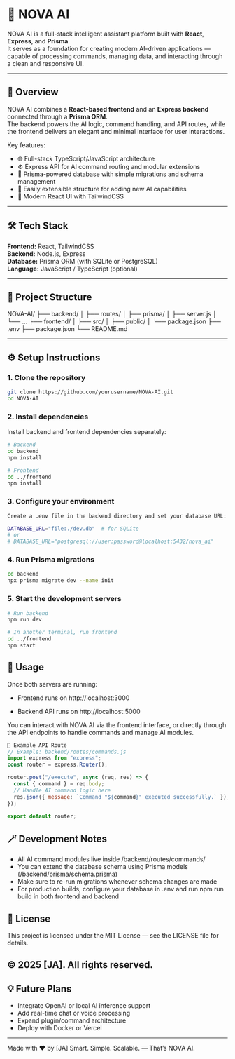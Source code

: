 # 🚀 NOVA AI

NOVA AI is a full-stack intelligent assistant platform built with **React**, **Express**, and **Prisma**.  
It serves as a foundation for creating modern AI-driven applications — capable of processing commands, managing data, and interacting through a clean and responsive UI.

---

## 🧠 Overview

NOVA AI combines a **React-based frontend** and an **Express backend** connected through a **Prisma ORM**.  
The backend powers the AI logic, command handling, and API routes, while the frontend delivers an elegant and minimal interface for user interactions.

Key features:
- 🌐 Full-stack TypeScript/JavaScript architecture  
- ⚙️ Express API for AI command routing and modular extensions  
- 💾 Prisma-powered database with simple migrations and schema management  
- 🧩 Easily extensible structure for adding new AI capabilities  
- 🎨 Modern React UI with TailwindCSS  

---

## 🛠️ Tech Stack

**Frontend:** React, TailwindCSS  
**Backend:** Node.js, Express  
**Database:** Prisma ORM (with SQLite or PostgreSQL)  
**Language:** JavaScript / TypeScript (optional)  

---

## 📂 Project Structure

NOVA-AI/
├── backend/
│ ├── routes/
│ ├── prisma/
│ ├── server.js
│ └── ...
├── frontend/
│ ├── src/
│ ├── public/
│ └── package.json
├── .env
├── package.json
└── README.md


---

## ⚙️ Setup Instructions

### 1. Clone the repository
```bash
git clone https://github.com/yourusername/NOVA-AI.git
cd NOVA-AI
```
### 2. Install dependencies

Install backend and frontend dependencies separately:
```bash
# Backend
cd backend
npm install

# Frontend
cd ../frontend
npm install
```
### 3. Configure your environment
```bash
Create a .env file in the backend directory and set your database URL:

DATABASE_URL="file:./dev.db"  # for SQLite
# or
# DATABASE_URL="postgresql://user:password@localhost:5432/nova_ai"
```
### 4. Run Prisma migrations
```bash
cd backend
npx prisma migrate dev --name init
```
### 5. Start the development servers
```bash
# Run backend
npm run dev

# In another terminal, run frontend
cd ../frontend
npm start
```

## 🚀 Usage

Once both servers are running:

 - Frontend runs on http://localhost:3000

 - Backend API runs on http://localhost:5000

You can interact with NOVA AI via the frontend interface, or directly through the API endpoints to handle commands and manage AI modules.
```js
🧩 Example API Route
// Example: backend/routes/commands.js
import express from "express";
const router = express.Router();

router.post("/execute", async (req, res) => {
  const { command } = req.body;
  // Handle AI command logic here
  res.json({ message: `Command "${command}" executed successfully.` });
});

export default router;
```

## 🪄 Development Notes

 - All AI command modules live inside /backend/routes/commands/
 - You can extend the database schema using Prisma models (/backend/prisma/schema.prisma)
 - Make sure to re-run migrations whenever schema changes are made
 - For production builds, configure your database in .env and run npm run build in both frontend and backend

## 📜 License
This project is licensed under the MIT License — see the LICENSE
 file for details.

© 2025 [JA]. All rights reserved.
---
## 💡 Future Plans

 - Integrate OpenAI or local AI inference support
 - Add real-time chat or voice processing
 - Expand plugin/command architecture
 - Deploy with Docker or Vercel
 ---
Made with ❤️ by [JA] 
Smart. Simple. Scalable. — That’s NOVA AI.